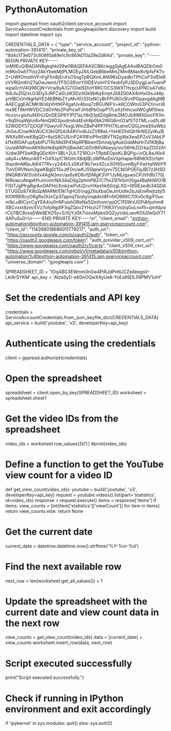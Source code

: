 # PythonAutomation
import gspread
from oauth2client.service_account import ServiceAccountCredentials
from googleapiclient.discovery import build
import datetime
import sys

CREDENTIALS_DATA = {
  "type": "service_account",
  "project_id": "python-automation-391415",
  "private_key_id": "9d4c173e073c608f0a89e1c9c669d70a29e2d64d",
  "private_key": "-----BEGIN PRIVATE KEY-----\nMIIEvQIBADANBgkqhkiG9w0BAQEFAASCBKcwggSjAgEAAoIBAQDbOm0m9Ko0whTf\nz2AkYbekMjIPLMOEyJXILGekB6beMmZMm8Mao8vfpfsFK7vZ+UWfOmsthVFnFgFI\nBjEnXxOSsgTpBQXmLANi9KsDyadbrTPhCoFSsfDe8zVVRQmKh2TqOwJwmUTF5O39\nrY0lDEVximYSYeobfyPJ3DDygjLw7uwnPwpa0chV4Q96CjN+Vcw9yA/G7/GIeISD\nYRKCOCS3WXTHcp//JPNCsA7xKoIb8JIuZIQ/xLG3Ely3JRFCaGLbKSDz4Gk9bKq4\nptJS6200AX4nHxGIsJd4pyrHBCsVnNgHaYE24KBNbZYyMvXO331xNCyBrFPU8OcB\ntPGpavgdAgMBAAECggEACMKW/dqVHtlKP4gafJv4boq7zBGUNIFV+k6COWmG3PiO\nvciBmx9ET8kHWVDC2dGVNo2PsPicwFJHtdPbOopP17LeXzfnhcxolWCgM10waHcx\n+gIuhuNXhlJQnDEGP6Y1PZ1sLHb0j1pllZdgRmk2MOJb9IMXQocFR7m+9q5hopWp\n8vNmQ9D2pudmAd4Esh9p0bk2lWG6m02afST0TML+ud1Ld652WDDY572jOGjF7Qwy\nF7kxgLWmZBsP4PP7PH7XLdneCQGjJmeS5uWbzJhGeJCnwIKkWJCX3kiQfS4/A48V\n8iJzZVRKeL+YsHEDhIiQlrNrNS2ytKu/BWltXs9XvwKBgQD+6ytS8CU5/nP2A1f8\nPfmSBVTN2gWa3wsEPZoV3AbLPkf1xIR0iAFupfjsbIPUTRcMd3P41ApRPBbwn1Sn\nej/gAukGdaMsHnTd1K8jBaUu/aWNPmvARXRoHk8sjt6PUjBwd4Cd/DrB6VAbeyiy\nc56HkZIZrbpZD02A1VJdw3Pf3wKBgQDcKH+3BL+2UL721ROJ+TRpbEOpoKLBQPg+\nOL8aJKb4oAy4+cMeunA9T+O41Uy/C16GihrX8djlBLsWPAoDsViIpHaper68NKXS\n1eH8IazdmM6pJb64T7Rv+y244ULsSKsF9b7wz4Zcs3Gf8SuveBjyF0wHqtWbYfl7\nVDRVNsm3gwKBgD/1SxJtFDn/wKJ55kpwVjyvv75CNGPOEFqJBi7z3HSD9NQR8VW3\nhfx4AgN3mn/as6y6D8vfj5MgK3VF1JyMjJgswsCPJVh9b770jNiRowcuNqpAfhJo\nmrNA34aDdg2phmPBZ/C7hxZ97k5m0Sgs4BqNiIWO1BFiSITJgPfrgRgrAoGAPHo3\nkzwPufJ2cvHXezhk6GzgLXG+I95IEzedb34QDA5TUGDz87X9bSpMARM/EN/7qHO5\nqgZ6sXbaOeJmUdte2bJsEmRwjtzbjI5KlOtfRERcyORgftsOUxCp37apnqTbrjhy\nqk4nt8FnfitO99XC7IXv0c9g/F0unm1kLuBtCycCgYEA4/u0nNFuishOReNa5QmI\nm/ypOC1fSWnUGPiAfpshm8XBCvxxt8zm/EVz7ofp9gdfFXqZQov2YHxzUTTR9l3Y\nd/qGoLnxfII+qmfdyiorCij7iBC8vsq5We9EXO5y+5/i5jYJ0X7ulooMpbsSQ2yy\nbLuevKGfJ0eQsY714APuSu0=\n-----END PRIVATE KEY-----\n",
  "client_email": "python-automation@python-automation-391415.iam.gserviceaccount.com",
  "client_id": "114268018686011779217",
  "auth_uri": "https://accounts.google.com/o/oauth2/auth",
  "token_uri": "https://oauth2.googleapis.com/token",
  "auth_provider_x509_cert_url": "https://www.googleapis.com/oauth2/v1/certs",
  "client_x509_cert_url": "https://www.googleapis.com/robot/v1/metadata/x509/python-automation%40python-automation-391415.iam.gserviceaccount.com",
  "universe_domain": "googleapis.com"
}


SPREADSHEET_ID = '1Oq4BG3EWmm3n0w4PiRJdPnNJCZeAbxgsV-LklArSYKM'
api_key = 'AIzaSyD-e60nOQwX4yUeA-YoEs89DL59PMV1uhY'

# Set the credentials and API key
credentials = ServiceAccountCredentials.from_json_keyfile_dict(CREDENTIALS_DATA)
api_service = build('youtube', 'v3', developerKey=api_key)

# Authenticate using the credentials
client = gspread.authorize(credentials)

# Open the spreadsheet
spreadsheet = client.open_by_key(SPREADSHEET_ID)
worksheet = spreadsheet.sheet1

# Get the video IDs from the spreadsheet
video_ids = worksheet.row_values(3)[1:]
#print(video_ids)

# Define a function to get the YouTube view count for a video ID
def get_view_count(video_ids):
    youtube = build('youtube', 'v3', developerKey=api_key)
    request = youtube.videos().list(part='statistics', id=video_ids)
    response = request.execute()
    items = response['items']
    if items:
        view_counts = [int(item['statistics']['viewCount']) for item in items]
        return view_counts
    else:
        return None

# Get the current date
current_date = datetime.datetime.now().strftime('%Y-%m-%d')

# Find the next available row
next_row = len(worksheet.get_all_values()) + 1

# Update the spreadsheet with the current date and view count data in the next row
view_counts = get_view_count(video_ids)
data = [current_date] + view_counts
worksheet.insert_row(data, next_row)

# Script executed successfully
print("Script executed successfully.")
# Check if running in IPython environment and exit accordingly
if 'ipykernel' in sys.modules:
    quit()
else:
    sys.exit(0)
